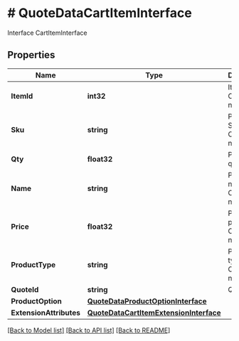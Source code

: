 # # QuoteDataCartItemInterface
Interface CartItemInterface

## Properties 


Name | Type | Description | Notes
------------ | ------------- | ------------- | -------------
**ItemId**| **int32** | Item ID. Otherwise, null.  | [optional]
**Sku**| **string** | Product SKU. Otherwise, null.  | [optional]
**Qty**| **float32** | Product quantity.  |
**Name**| **string** | Product name. Otherwise, null.  | [optional]
**Price**| **float32** | Product price. Otherwise, null.  | [optional]
**ProductType**| **string** | Product type. Otherwise, null.  | [optional]
**QuoteId**| **string** | Quote id.  |
**ProductOption**| [**QuoteDataProductOptionInterface**](QuoteDataProductOptionInterface.md) |   | [optional]
**ExtensionAttributes**| [**QuoteDataCartItemExtensionInterface**](QuoteDataCartItemExtensionInterface.md) |   | [optional]


[[Back to Model list]](../../README.md#models) [[Back to API list]](../../README.md#endpoints) [[Back to README]](../../README.md)

